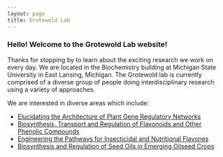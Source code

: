 ```yaml
---
layout: page
title: Grotewold Lab
---
```


### Hello! Welcome to the Grotewold Lab website!

Thanks for stopping by to learn about the exciting research we work on every day. We are located in the Biochemistry building at Michigan State University in East Lansing, Michigan. The Grotewold lab is currently comprised of a diverse group of people doing interdisciplinary research using a variety of approaches.

We are interested in diverse areas which include:

- [Elucidating the Architecture of Plant Gene Regulatory Networks](/projects#project1)
- [Biosynthesis, Transport and Regulation of Flavonoids and Other Phenolic Compounds](/projects#project2)
- [Engineering the Pathways for Insecticidal and Nutritional Flavones](/projects#project3)
- [Biosynthesis and Regulation of Seed Oils in Emerging Oilseed Crops](/projects#project4)
